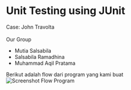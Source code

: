 # Unit Testing using JUnit
Case: John Travolta<br><br>
Our Group
- Mutia Salsabila
- Salsabila Ramadhina
- Muhammad Aqil Pratama

Berikut adalah flow dari program yang kami buat
![Screenshot Flow Program](https://drive.google.com/file/d/1g6sJsA6h2SZ1NvZsre2P5hlRzfEpTKoj/view?usp=sharing)
